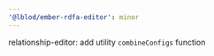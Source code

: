 ```yaml
---
'@lblod/ember-rdfa-editor': minor
---
```


relationship-editor: add utility `combineConfigs` function
